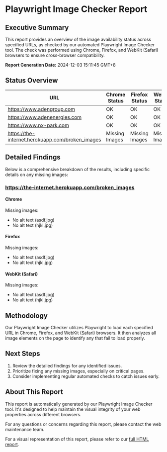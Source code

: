# Playwright Image Checker Report

## Executive Summary

This report provides an overview of the image availability status across specified URLs, as checked by our automated Playwright Image Checker tool. The check was performed using Chrome, Firefox, and WebKit (Safari) browsers to ensure cross-browser compatibility.

**Report Generation Date:** 2024-12-03 15:11:45 GMT+8

## Status Overview

| URL | Chrome Status | Firefox Status | WebKit Status |
|-----|---------------|----------------|---------------|
| https://www.adengroup.com | OK | OK | OK |
| https://www.adenenergies.com | OK | OK | OK |
| https://www.nx-park.com | OK | OK | OK |
| https://the-internet.herokuapp.com/broken_images | Missing Images | Missing Images | Missing Images |

## Detailed Findings

Below is a comprehensive breakdown of the results, including specific details on any missing images:

### https://the-internet.herokuapp.com/broken_images

#### Chrome

Missing images:
- No alt text (asdf.jpg)
- No alt text (hjkl.jpg)

#### Firefox

Missing images:
- No alt text (asdf.jpg)
- No alt text (hjkl.jpg)

#### WebKit (Safari)

Missing images:
- No alt text (asdf.jpg)
- No alt text (hjkl.jpg)


## Methodology

Our Playwright Image Checker utilizes Playwright to load each specified URL in Chrome, Firefox, and WebKit (Safari) browsers. It then analyzes all image elements on the page to identify any that fail to load properly.

## Next Steps

1. Review the detailed findings for any identified issues.
2. Prioritize fixing any missing images, especially on critical pages.
3. Consider implementing regular automated checks to catch issues early.

## About This Report

This report is automatically generated by our Playwright Image Checker tool. It's designed to help maintain the visual integrity of your web properties across different browsers.

For any questions or concerns regarding this report, please contact the web maintenance team.

For a visual representation of this report, please refer to our [full HTML report](https://adtpdn.github.io/playwright-image-checker/).

